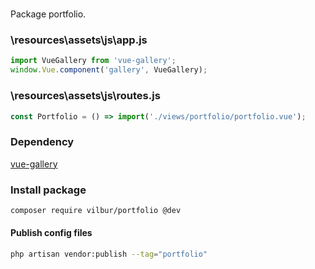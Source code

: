 #
Package portfolio.<br>


### \resources\assets\js\app.js
``` javascript
import VueGallery from 'vue-gallery';
window.Vue.component('gallery', VueGallery);
```

### \resources\assets\js\routes.js
``` javascript
const Portfolio	= () => import('./views/portfolio/portfolio.vue');
```

### Dependency
[vue-gallery](https://github.com/RobinCK/vue-gallery)  

### Install package
``` bash
composer require vilbur/portfolio @dev
```
#### Publish config files
``` bash
php artisan vendor:publish --tag="portfolio"
```
